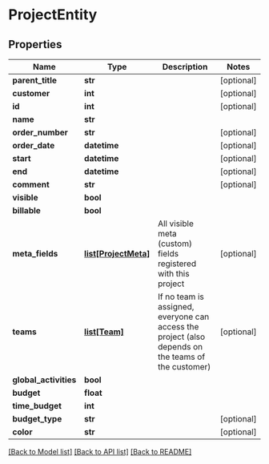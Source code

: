 # ProjectEntity

## Properties
Name | Type | Description | Notes
------------ | ------------- | ------------- | -------------
**parent_title** | **str** |  | [optional] 
**customer** | **int** |  | [optional] 
**id** | **int** |  | [optional] 
**name** | **str** |  | 
**order_number** | **str** |  | [optional] 
**order_date** | **datetime** |  | [optional] 
**start** | **datetime** |  | [optional] 
**end** | **datetime** |  | [optional] 
**comment** | **str** |  | [optional] 
**visible** | **bool** |  | 
**billable** | **bool** |  | 
**meta_fields** | [**list[ProjectMeta]**](ProjectMeta.md) | All visible meta (custom) fields registered with this project | [optional] 
**teams** | [**list[Team]**](Team.md) | If no team is assigned, everyone can access the project (also depends on the teams of the customer) | [optional] 
**global_activities** | **bool** |  | 
**budget** | **float** |  | 
**time_budget** | **int** |  | 
**budget_type** | **str** |  | [optional] 
**color** | **str** |  | [optional] 

[[Back to Model list]](../README.md#documentation-for-models) [[Back to API list]](../README.md#documentation-for-api-endpoints) [[Back to README]](../README.md)

